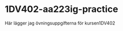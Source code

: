 1DV402-aa223ig-practice
=======================

Här lägger jag övningsuppgifterna för kursen1DV402
